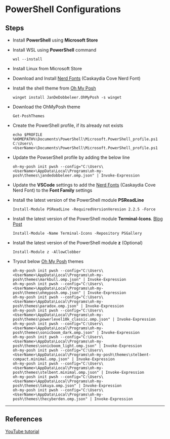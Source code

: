 # PowerShell Configurations

## Steps

- Install **PowerShell** using **Microsoft Store**

- Install WSL using **PowerShell** command

  ```
  wsl --install
  ```

- Install Linux from Microsoft Store

- Download and Install [Nerd Fonts](https://www.nerdfonts.com/) (Caskaydia Cove Nerd Font)

- Install the shell theme from [Oh My Posh](https://ohmyposh.dev/)

  ```
  winget install JanDeDobbeleer.OhMyPosh -s winget
  ```

- Download the OhMyPosh theme

  ```
  Get-PoshThemes
  ```

- Create the PowerShell profile, if its already not exists

  ```
  echo $PROFILE
  %HOMEPATH%\Documents\PowerShell\Microsoft.PowerShell_profile.ps1
  C:\Users\<UserName>\Documents\PowerShell\Microsoft.PowerShell_profile.ps1
  ```

- Update the PowserShell profile by adding the below line

  ```
  oh-my-posh init pwsh --config="C:\Users\<UserName>\AppData\Local\Programs\oh-my-posh\themes\jandedobbeleer.omp.json" | Invoke-Expression
  ```

- Update the **VSCode** settings to add the [Nerd Fonts](https://www.nerdfonts.com/) (Caskaydia Cove Nerd Font) to the **Font Family** settings

- Install the latest version of the PowerShell module **PSReadLine**

  ```
  Install-Module PSReadLine -RequiredVersionVeresion 2.2.5 -Force
  ```

- Install the latest version of the PowerShell module **Terminal-Icons**. [Blog Post](https://www.hanselman.com/blog/take-your-windows-terminal-and-powershell-to-the-next-level-with-terminal-icons)

  ```
  Install-Module -Name Terminal-Icons -Repository PSGallery
  ```

- Install the latest version of the PowerShell module **z** (Optional)

  ```
  Install-Module z -AllowClobber
  ```

- Tryout below [Oh My Posh](https://ohmyposh.dev/) themes
  ```
  oh-my-posh init pwsh --config="C:\Users\<UserName>\AppData\Local\Programs\oh-my-posh\themes\markbull.omp.json" | Invoke-Expression
  oh-my-posh init pwsh --config="C:\Users\<UserName>\AppData\Local\Programs\oh-my-posh\themes\ohmyposh.omp.json" | Invoke-Expression
  oh-my-posh init pwsh --config="C:\Users\<UserName>\AppData\Local\Programs\oh-my-posh\themes\paradox.omp.json" | Invoke-Expression
  oh-my-posh init pwsh --config="C:\Users\<UserName>\AppData\Local\Programs\oh-my-posh\themes\powerlevel10k_classic.omp.json" | Invoke-Expression
  oh-my-posh init pwsh --config="C:\Users\<UserName>\AppData\Local\Programs\oh-my-posh\themes\sonicboom_dark.omp.json" | Invoke-Expression
  oh-my-posh init pwsh --config="C:\Users\<UserName>\AppData\Local\Programs\oh-my-posh\themes\sonicboom_light.omp.json" | Invoke-Expression
  oh-my-posh init pwsh --config="C:\Users\<UserName>\AppData\Local\Programs\oh-my-posh\themes\stelbent-compact.minimal.omp.json" | Invoke-Expression
  oh-my-posh init pwsh --config="C:\Users\<UserName>\AppData\Local\Programs\oh-my-posh\themes\stelbent.minimal.omp.json" | Invoke-Expression
  oh-my-posh init pwsh --config="C:\Users\<UserName>\AppData\Local\Programs\oh-my-posh\themes\takuya.omp.json" | Invoke-Expression
  oh-my-posh init pwsh --config="C:\Users\<UserName>\AppData\Local\Programs\oh-my-posh\themes\thecyberden.omp.json" | Invoke-Expression
  ```

---

## References

[YouTube tutorial](https://www.youtube.com/watch?v=VT2L1SXFq9U)
